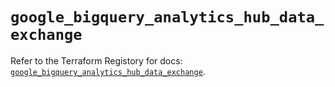 # `google_bigquery_analytics_hub_data_exchange`

Refer to the Terraform Registory for docs: [`google_bigquery_analytics_hub_data_exchange`](https://registry.terraform.io/providers/hashicorp/google-beta/4.69.1/docs/resources/google_bigquery_analytics_hub_data_exchange).
